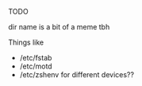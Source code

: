 TODO

dir name is a bit of a meme tbh

Things like

* /etc/fstab
* /etc/motd
* /etc/zshenv for different devices??
